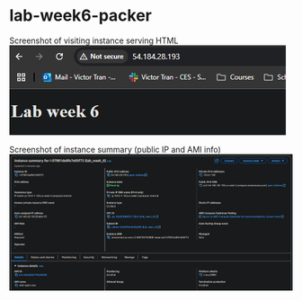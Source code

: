 # lab-week6-packer

Screenshot of visiting instance serving HTML
![Screenshot](./screenshots/serving_html.png)

Screenshot of instance summary (public IP and AMI info)
![Screenshot](./screenshots/instance_summary.png)

